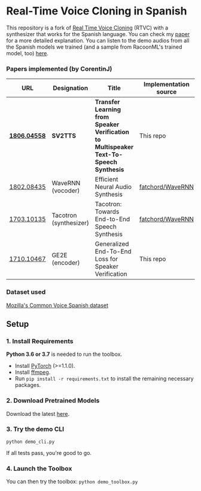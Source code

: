 # Real-Time Voice Cloning in Spanish
This repository is a fork of [Real Time Voice Cloning](https://github.com/CorentinJ/Real-Time-Voice-Cloning) (RTVC) with a synthesizer that works for the Spanish language. You can check my [paper](https://github.com/AlexSteveChungAlvarez/Real-Time-Voice-Cloning-Spanish/blob/page/docs/Real-Time%20Voice%20Cloning%20for%20Spanish%20Speakers.pdf) for a more detailed explanation. You can listen to the demo audios from all the Spanish models we trained (and a sample from RacoonML's trained model, too) [here](https://alexstevechungalvarez.github.io/Real-Time-Voice-Cloning-Spanish/).

### Papers implemented (by CorentinJ)
| URL | Designation | Title | Implementation source |
| --- | ----------- | ----- | --------------------- |
|[**1806.04558**](https://arxiv.org/pdf/1806.04558.pdf) | **SV2TTS** | **Transfer Learning from Speaker Verification to Multispeaker Text-To-Speech Synthesis** | This repo |
|[1802.08435](https://arxiv.org/pdf/1802.08435.pdf) | WaveRNN (vocoder) | Efficient Neural Audio Synthesis | [fatchord/WaveRNN](https://github.com/fatchord/WaveRNN) |
|[1703.10135](https://arxiv.org/pdf/1703.10135.pdf) | Tacotron (synthesizer) | Tacotron: Towards End-to-End Speech Synthesis | [fatchord/WaveRNN](https://github.com/fatchord/WaveRNN)
|[1710.10467](https://arxiv.org/pdf/1710.10467.pdf) | GE2E (encoder)| Generalized End-To-End Loss for Speaker Verification | This repo |

### Dataset used
[Mozilla's Common Voice Spanish dataset](https://commonvoice.mozilla.org/es/datasets)

## Setup

### 1. Install Requirements

**Python 3.6 or 3.7** is needed to run the toolbox.

* Install [PyTorch](https://pytorch.org/get-started/locally/) (>=1.1.0).
* Install [ffmpeg](https://ffmpeg.org/download.html#get-packages).
* Run `pip install -r requirements.txt` to install the remaining necessary packages.

### 2. Download Pretrained Models
Download the latest [here](https://drive.google.com/drive/folders/1lb-LlS8Sx9RqcGzuV6GxvKHk-PC9TqQx?usp=sharing).

### 3. Try the demo CLI

`python demo_cli.py`

If all tests pass, you're good to go.

### 4. Launch the Toolbox
You can then try the toolbox:
`python demo_toolbox.py`  
